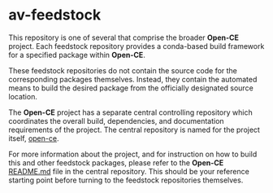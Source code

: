 # av-feedstock
  
This repository is one of several that comprise the broader **Open-CE** project. Each feedstock repository provides a conda-based build framework for a specified package within **Open-CE**.

These feedstock repositories do not contain the source code for the corresponding packages themselves. Instead, they contain the automated means to build the desired package from the officially designated source location.

The **Open-CE** project has a separate central controlling repository which coordinates the overall build, dependencies, and documentation requirements of the project. The central repository is named for the project itself, [open-ce](https://github.com/open-ce/open-ce).

For more information about the project, and for instruction on how to build this and other feedstock packages, please refer to the **Open-CE** [README.md](https://github.com/open-ce/open-ce/blob/master/README.md) file in the central repository. This should be your reference starting point before turning to the feedstock repositories themselves.
